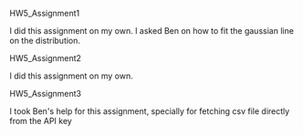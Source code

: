 HW5_Assignment1

I did this assignment on my own. I asked Ben on how to fit the gaussian line on the distribution.

HW5_Assignment2

I did this assignment on my own.

HW5_Assignment3

I took Ben's help for this assignment, specially for fetching csv file directly from the API key
